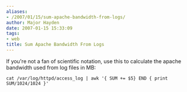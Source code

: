 ```yaml
---
aliases:
- /2007/01/15/sum-apache-bandwidth-from-logs/
author: Major Hayden
date: 2007-01-15 15:33:09
tags:
- web
title: Sum Apache Bandwidth From Logs
---
```


If you're not a fan of scientific notation, use this to calculate the apache bandwidth used from log files in MB:

```
cat /var/log/httpd/access_log | awk '{ SUM += $5} END { print SUM/1024/1024 }'
```